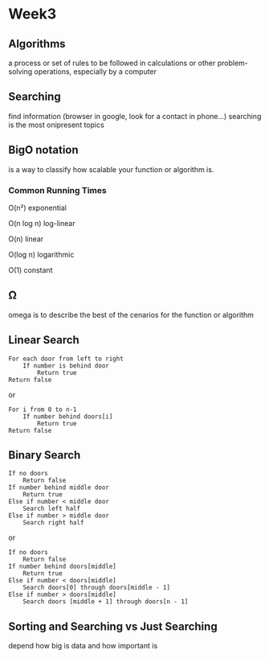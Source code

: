 # Week3

## Algorithms 

a process or set of rules to be followed in calculations or other problem-solving operations, especially by a computer

## Searching 

find information (browser in google, look for a contact in phone...)
searching is the most onipresent topics

## BigO notation

is a way to classify how scalable your function or algorithm is.

### Common Running Times

O(n²) exponential

O(n log n) log-linear

O(n) linear 

O(log n) logarithmic

O(1) constant

## Ω

omega is to describe the best of the cenarios for the function or algorithm

## Linear Search

```
For each door from left to right
    If number is behind door
        Return true
Return false
```
or 
```
For i from 0 to n-1
    If number behind doors[i]
        Return true
Return false
```

## Binary Search

```
If no doors
    Return false
If number behind middle door
    Return true
Else if number < middle door
    Search left half
Else if number > middle door 
    Search right half
```
or 
```
If no doors
    Return false
If number behind doors[middle]
    Return true
Else if number < doors[middle]
    Search doors[0] through doors[middle - 1]
Else if number > doors[middle]
    Search doors [middle + 1] through doors[n - 1]
```

## Sorting and Searching vs Just Searching 

depend how big is data and how important is

